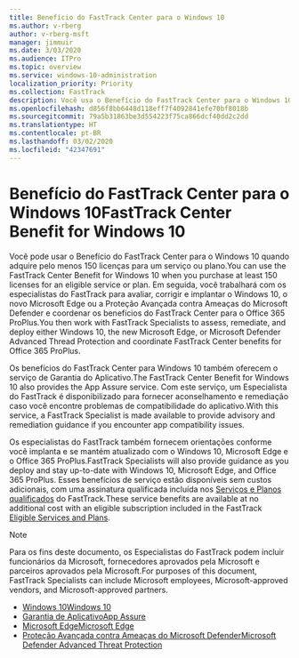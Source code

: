 ```yaml
---
title: Benefício do FastTrack Center para o Windows 10
ms.author: v-rberg
author: v-rberg-msft
manager: jimmuir
ms.date: 3/03/2020
ms.audience: ITPro
ms.topic: overview
ms.service: windows-10-administration
localization_priority: Priority
ms.collection: FastTrack
description: Você usa o Benefício do FastTrack Center para o Windows 10 quando adquire *pelo menos* 150 licenças para um serviço ou plano.
ms.openlocfilehash: d856f8bb6448d118eff7f4092841efe70bf8018b
ms.sourcegitcommit: 79a5b31863be3d554223f75ca866dcf40dd2c2dd
ms.translationtype: HT
ms.contentlocale: pt-BR
ms.lasthandoff: 03/02/2020
ms.locfileid: "42347691"
---
```

# <a name="fasttrack-center-benefit-for-windows-10"></a><span data-ttu-id="00462-103">Benefício do FastTrack Center para o Windows 10</span><span class="sxs-lookup"><span data-stu-id="00462-103">FastTrack Center Benefit for Windows 10</span></span>

<span data-ttu-id="00462-104">Você pode usar o Benefício do FastTrack Center para o Windows 10 quando adquire pelo menos 150 licenças para um serviço ou plano.</span><span class="sxs-lookup"><span data-stu-id="00462-104">You can use the FastTrack Center Benefit for Windows 10 when you purchase at least 150 licenses for an eligible service or plan.</span></span> <span data-ttu-id="00462-105">Em seguida, você trabalhará com os especialistas do FastTrack para avaliar, corrigir e implantar o Windows 10, o novo Microsoft Edge ou a Proteção Avançada contra Ameaças do Microsoft Defender e coordenar os benefícios do FastTrack Center para o Office 365 ProPlus.</span><span class="sxs-lookup"><span data-stu-id="00462-105">You then work with FastTrack Specialists to assess, remediate, and deploy either Windows 10, the new Microsoft Edge, or Microsoft Defender Advanced Thread Protection and coordinate FastTrack Center benefits for Office 365 ProPlus.</span></span> 

<span data-ttu-id="00462-106">Os benefícios do FastTrack Center para Windows 10 também oferecem o serviço de Garantia do Aplicativo.</span><span class="sxs-lookup"><span data-stu-id="00462-106">The FastTrack Center Benefit for Windows 10 also provides the App Assure service.</span></span> <span data-ttu-id="00462-107">Com este serviço, um Especialista do FastTrack é disponibilizado para fornecer aconselhamento e remediação caso você encontre problemas de compatibilidade do aplicativo.</span><span class="sxs-lookup"><span data-stu-id="00462-107">With this service, a FastTrack Specialist is made available to provide advisory and remediation guidance if you encounter app compatibility issues.</span></span> 

<span data-ttu-id="00462-108">Os especialistas do FastTrack também fornecem orientações conforme você implanta e se mantém atualizado com o Windows 10, Microsoft Edge e o Office 365 ProPlus.</span><span class="sxs-lookup"><span data-stu-id="00462-108">FastTrack Specialists will also provide guidance as you deploy and stay up-to-date with Windows 10, Microsoft Edge, and Office 365 ProPlus.</span></span> <span data-ttu-id="00462-109">Esses benefícios de serviço estão disponíveis sem custos adicionais, com uma assinatura qualificada incluída nos [Serviços e Planos qualificados](M365-eligible-services-and-plans.md) do FastTrack.</span><span class="sxs-lookup"><span data-stu-id="00462-109">These service benefits are available at no additional cost with an eligible subscription included in the FastTrack [Eligible Services and Plans](M365-eligible-services-and-plans.md).</span></span>
  
> [!NOTE]
> <span data-ttu-id="00462-110">Para os fins deste documento, os Especialistas do FastTrack podem incluir funcionários da Microsoft, fornecedores aprovados pela Microsoft e parceiros aprovados pela Microsoft.</span><span class="sxs-lookup"><span data-stu-id="00462-110">For purposes of this document, FastTrack Specialists can include Microsoft employees, Microsoft-approved vendors, and Microsoft-approved partners.</span></span> 
    
- [<span data-ttu-id="00462-111">Windows 10</span><span class="sxs-lookup"><span data-stu-id="00462-111">Windows 10</span></span>](Win-10-windows-10.md)
- [<span data-ttu-id="00462-112">Garantia de Aplicativo</span><span class="sxs-lookup"><span data-stu-id="00462-112">App Assure</span></span>](Win-10-app-assure.md)
- [<span data-ttu-id="00462-113">Microsoft Edge</span><span class="sxs-lookup"><span data-stu-id="00462-113">Microsoft Edge</span></span>](Win-10-microsoft-edge.md)
- [<span data-ttu-id="00462-114">Proteção Avançada contra Ameaças do Microsoft Defender</span><span class="sxs-lookup"><span data-stu-id="00462-114">Microsoft Defender Advanced Threat Protection</span></span>](Win-10-microsoft-defender-atp.md)
  

  

 